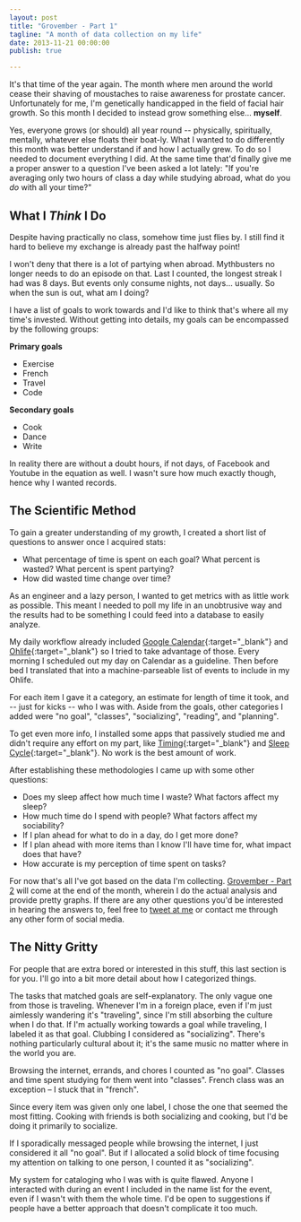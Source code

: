 ```yaml
---
layout: post
title: "Grovember - Part 1"
tagline: "A month of data collection on my life"
date: 2013-11-21 00:00:00
publish: true

---
```


It's that time of the year again. The month where men around the world cease 
their shaving of moustaches to raise awareness for prostate cancer. 
Unfortunately for me, I'm genetically handicapped in the field of facial hair 
growth. So this month I decided to instead grow something else... __myself__.

Yes, everyone grows (or should) all year round -- physically, spiritually, 
mentally, whatever else floats their boat-ly. What I wanted to do differently 
this month was better understand if and how I actually grew. To do so I needed 
to document everything I did. At the same time that'd finally give me a proper 
answer to a question I've been asked a lot lately: "If you're averaging only two 
hours of class a day while studying abroad, what do you _do_ with all your 
time?"

## What I _Think_ I Do

Despite having practically no class, somehow time just flies by. I still find it 
hard to believe my exchange is already past the halfway point!

I won't deny that there is a lot of partying when abroad. Mythbusters no longer 
needs to do an episode on that. Last I counted, the longest streak I had was 8 
days. But events only consume nights, not days... usually. So when the sun is 
out, what am I doing?

I have a list of goals to work towards and I'd like to think that's where all my 
time's invested. Without getting into details, my goals can be encompassed by 
the following groups:

__Primary goals__

- Exercise
- French
- Travel
- Code

__Secondary goals__

- Cook
- Dance
- Write

In reality there are without a doubt hours, if not days, of Facebook and Youtube 
in the equation as well. I wasn't sure how much exactly though, hence why I 
wanted records.

## The Scientific Method

To gain a greater understanding of my growth, I created a short list of 
questions to answer once I acquired stats:

- What percentage of time is spent on each goal? What percent is wasted? What 
percent is spent partying?
- How did wasted time change over time?

As an engineer and a lazy person, I wanted to get metrics with as little work as 
possible. This meant I needed to poll my life in an unobtrusive way and the 
results had to be something I could feed into a database to easily analyze. 

My daily workflow already included
[Google Calendar](https://www.google.com/calendar/render){:target="_blank"} and 
[Ohlife](http://ohlife.com/){:target="_blank"} so I tried to take advantage of 
those. Every morning I scheduled out my day on Calendar as a guideline. Then 
before bed I translated that into a machine-parseable list of events to include 
in my Ohlife.

For each item I gave it a category, an estimate for length of time it took, and 
-- just for kicks -- who I was with. Aside from the goals, other categories I 
added were "no goal", "classes", "socializing", "reading", and "planning".

To get even more info, I installed some apps that passively studied me and 
didn't require any effort on my part, like 
[Timing](http://timingapp.com/){:target="_blank"} and 
[Sleep Cycle](http://www.sleepcycle.com/){:target="_blank"}. No work is the best 
amount of work.

After establishing these methodologies I came up with some other questions:

- Does my sleep affect how much time I waste? What factors affect my sleep?
- How much time do I spend with people? What factors affect my sociability?
- If I plan ahead for what to do in a day, do I get more done?
- If I plan ahead with more items than I know I'll have time for, what impact 
does that have?
- How accurate is my perception of time spent on tasks?

For now that's all I've got based on the data I'm collecting. [Grovember - Part 
2](/blog/grovember-2) will come at the end of the month, wherein I do the actual 
analysis and provide pretty graphs. If there are any other questions you'd be 
interested in hearing the answers to, feel free to [tweet at 
me](https://twitter.com/wang) or contact me through any other form of social 
media.

## The Nitty Gritty

For people that are extra bored or interested in this stuff, this last section 
is for you. I'll go into a bit more detail about how I categorized things.

The tasks that matched goals are self-explanatory. The only vague one from those 
is traveling. Whenever I'm in a foreign place, even if I'm just aimlessly 
wandering it's "traveling", since I'm still absorbing the culture when I do 
that. If I'm actually working towards a goal while traveling, I labeled it as 
that goal. Clubbing I considered as "socializing". There's nothing particularly 
cultural about it; it's the same music no matter where in the world you are.

Browsing the internet, errands, and chores I counted as "no goal". Classes and 
time spent studying for them went into "classes". French class was an exception 
&ndash; I stuck that in "french".

Since every item was given only one label, I chose the one that seemed the most 
fitting. Cooking with friends is both socializing and cooking, but I'd be doing 
it primarily to socialize.

If I sporadically messaged people while browsing the internet, I just considered 
it all "no goal". But if I allocated a solid block of time focusing my attention 
on talking to one person, I counted it as "socializing".

My system for cataloging who I was with is quite flawed. Anyone I interacted 
with during an event I included in the name list for the event, even if I wasn't 
with them the whole time. I'd be open to suggestions if people have a better 
approach that doesn't complicate it too much.
